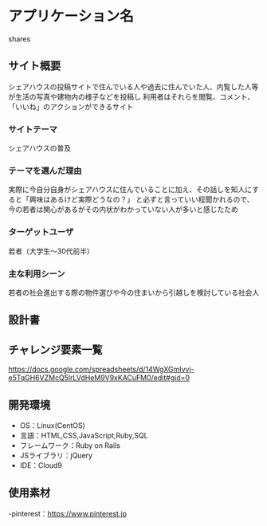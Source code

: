 # アプリケーション名
shares
## サイト概要
シェアハウスの投稿サイトで住んでいる人や過去に住んでいた人、内覧した人等が生活の写真や建物内の様子などを投稿し
利用者はそれらを閲覧、コメント、「いいね」のアクションができるサイト

### サイトテーマ
シェアハウスの普及

### テーマを選んだ理由
実際に今自分自身がシェアハウスに住んでいることに加え、その話しを知人にすると「興味はあるけど実際どうなの？」
と必ずと言っていい程聞かれるので、今の若者は関心があるがその内状がわかっていない人が多いと感じたため

### ターゲットユーザ
若者（大学生〜30代前半）

### 主な利用シーン
若者の社会進出する際の物件選びや今の住まいから引越しを検討している社会人

## 設計書

## チャレンジ要素一覧
https://docs.google.com/spreadsheets/d/14WgXGmIvvj-e5TqGH6VZMcQ5lrLVdHeM9V9xKACuFM0/edit#gid=0
## 開発環境
- OS：Linux(CentOS)
- 言語：HTML,CSS,JavaScript,Ruby,SQL
- フレームワーク：Ruby on Rails
- JSライブラリ：jQuery
- IDE：Cloud9

## 使用素材
-pinterest：https://www.pinterest.jp